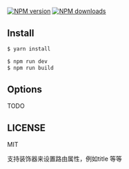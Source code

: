 # 

[![NPM version](https://img.shields.io/npm/v/.svg?style=flat)](https://npmjs.org/package/)
[![NPM downloads](http://img.shields.io/npm/dm/.svg?style=flat)](https://npmjs.org/package/)

## Install

```bash
$ yarn install
```

```bash
$ npm run dev
$ npm run build
```

## Options

TODO

## LICENSE

MIT


支持装饰器来设置路由属性，例如title 等等
